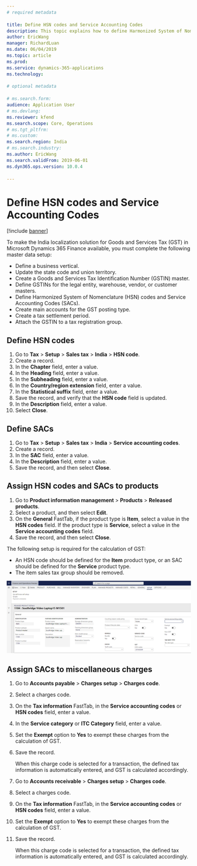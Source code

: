 ```yaml
---
# required metadata

title: Define HSN codes and Service Accounting Codes
description: This topic explains how to define Harmonized System of Nomenclature (HSN) codes and Service Accounting Codes (SACs). This task is part of the master data setup that is required to make the India localization solution for Goods and Services Tax (GST) available.
author: EricWang
manager: RichardLuan
ms.date: 06/04/2019
ms.topic: article
ms.prod: 
ms.service: dynamics-365-applications
ms.technology: 

# optional metadata

# ms.search.form: 
audience: Application User
# ms.devlang: 
ms.reviewer: kfend
ms.search.scope: Core, Operations
# ms.tgt_pltfrm: 
# ms.custom: 
ms.search.region: India
# ms.search.industry: 
ms.author: EricWang
ms.search.validFrom: 2019-06-01
ms.dyn365.ops.version: 10.0.4

---
```


# Define HSN codes and Service Accounting Codes

[!include [banner](../includes/banner.md)]

To make the India localization solution for Goods and Services Tax (GST) in Microsoft Dynamics 365 Finance available, you must complete the following master data setup:

- Define a business vertical.
- Update the state code and union territory.
- Create a Goods and Services Tax Identification Number (GSTIN) master.
- Define GSTINs for the legal entity, warehouse, vendor, or customer masters.
- Define Harmonized System of Nomenclature (HSN) codes and Service Accounting Codes (SACs).
- Create main accounts for the GST posting type.
- Create a tax settlement period.
- Attach the GSTIN to a tax registration group.

## Define HSN codes

1. Go to **Tax** \> **Setup** \> **Sales tax** \> **India** \> **HSN code**.
2. Create a record.
3. In the **Chapter** field, enter a value.
4. In the **Heading** field, enter a value.
5. In the **Subheading** field, enter a value.
6. In the **Country/region extension** field, enter a value.
7. In the **Statistical suffix** field, enter a value.
8. Save the record, and verify that the **HSN code** field is updated.
9. In the **Description** field, enter a value.
10. Select **Close**.



## Define SACs

1. Go to **Tax** \> **Setup** \> **Sales tax** \> **India** \> **Service accounting codes**.
2. Create a record.
3. In the **SAC** field, enter a value.
4. In the **Description** field, enter a value.
5. Save the record, and then select **Close**.



## Assign HSN codes and SACs to products

1. Go to **Product information management** \> **Products** \> **Released products**.
2. Select a product, and then select **Edit**.
3. On the **General** FastTab, if the product type is **Item**, select a value in the **HSN codes** field. If the product type is **Service**, select a value in the **Service accounting codes** field.
4. Save the record, and then select **Close**.

The following setup is required for the calculation of GST:

- An HSN code should be defined for the **Item** product type, or an SAC should be defined for the **Service** product type.
- The item sales tax group should be removed.

![Assign HSN codes and SACs to products](media/Assign-codes-to-product.PNG)

## Assign SACs to miscellaneous charges

1. Go to **Accounts payable** \> **Charges setup** \> **Charges code**.
2. Select a charges code.
3. On the **Tax information** FastTab, in the **Service accounting codes** or **HSN codes** field, enter a value.
4. In the **Service category** or **ITC Category** field, enter a value.
5. Set the **Exempt** option to **Yes** to exempt these charges from the calculation of GST.
6. Save the record.

    When this charge code is selected for a transaction, the defined tax information is automatically entered, and GST is calculated accordingly.

    

7. Go to **Accounts receivable** \> **Charges setup** \> **Charges code**.
8. Select a charges code.
9. On the **Tax information** FastTab, in the **Service accounting codes** or **HSN codes** field, enter a value.
10. Set the **Exempt** option to **Yes** to exempt these charges from the calculation of GST.
11. Save the record.

    When this charge code is selected for a transaction, the defined tax information is automatically entered, and GST is calculated accordingly.

    
